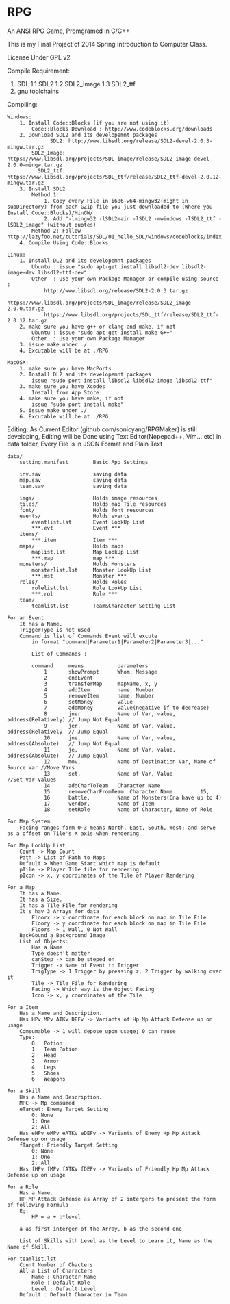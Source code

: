 RPG
===

An ANSI RPG Game, Promgramed in C/C++

This is my Final Project of 2014 Spring Introduction to Computer Class.

License Under GPL v2

Compile Requirement:
1. SDL
	1.1 SDL2
	1.2 SDL2_Image
	1.3 SDL2_ttf
2. gnu toolchains

Compiling:

	Windows:
		1. Install Code::Blocks (if you are not using it)
			Code::Blocks Download : http://www.codeblocks.org/downloads
		2. Download SDL2 and its developemnt packages
				  SDL2: http://www.libsdl.org/release/SDL2-devel-2.0.3-mingw.tar.gz
			SDL2_Image: https://www.libsdl.org/projects/SDL_image/release/SDL2_image-devel-2.0.0-mingw.tar.gz
			  SDL2_ttf:	https://www.libsdl.org/projects/SDL_ttf/release/SDL2_ttf-devel-2.0.12-mingw.tar.gz
		3. Install SDL2
			Method 1: 
				1. Copy every File in i686-w64-mingw32(might in subDirectory) from each GZip file you just downloaded to (Where you Install Code::Blocks)/MinGW/
				2. Add "-lmingw32 -lSDL2main -lSDL2 -mwindows -lSDL2_ttf -lSDL2_image" (without quotes) 
			Method 2: Follow http://lazyfoo.net/tutorials/SDL/01_hello_SDL/windows/codeblocks/index.php
		4. Compile Using Code::Blocks
		
	Linux:
		1. Install DL2 and its developemnt packages
			Ubuntu : issue "sudo apt-get install libsdl2-dev libsdl2-image-dev libsdl2-ttf-dev"
			Other  : Use your own Package Manager or compile using source : 
				http://www.libsdl.org/release/SDL2-2.0.3.tar.gz
				https://www.libsdl.org/projects/SDL_image/release/SDL2_image-2.0.0.tar.gz
				https://www.libsdl.org/projects/SDL_ttf/release/SDL2_ttf-2.0.12.tar.gz
		2. make sure you have g++ or clang and make, if not
			Ubuntu : issue "sudo apt-get install make G++"
			Other  : Use your own Package Manager
		3. issue make under ./
		4. Excutable will be at ./RPG
	
	MacOSX:
		1. make sure you have MacPorts
		2. Install DL2 and its developemnt packages
			issue "sudo port install libsdl2 libsdl2-image libsdl2-ttf"
		3. make sure you have Xcodes
			Install from App Store
		4. make sure you have make, if not
			issue "sudo port install make"
		5. issue make under ./
		6. Excutable will be at ./RPG

Editing:
	As Current Editor (github.com/sonicyang/RPGMaker) is still developing, Editing will be Done using Text Editor(Nopepad++, Vim... etc) in data folder, 
	Every File is in JSON Format and Plain Text
	
	data/
		setting.manifest		Basic App Settings
		
		inv.sav					saving data
		map.sav					saving data
		team.sav				saving data
	
		imgs/ 					Holds image resources
		tiles/					Holds map Tile resources
		font/					Holds font resources
		events/					Holds events
			eventlist.lst		Event LookUp List
			***.evt				Event ***
		items/
			***.item			Item ***
		maps/					Holds maps
			maplist.lst			Map LookUp List
			***.map				map ***
		monsters/				Holds Monsters
			monsterlist.lst		Monster LookUp List
			***.mst				Monster ***
		roles/					Holds Roles
			rolelist.lst		Role LookUp List
			***.rol				Role ***
		team/
			teamlist.lst		Team&Character Setting List
	
	For an Event
		It has a Name.
		TriggerType is not used
		Command is list of Commands Event will excute
			in format "command|Parameter1|Parameter2|Parameter3|..."
			
			List of Commands : 
			
			command 	means			parameters
				1		showPrompt		Whom, Message
				2		endEvent		
				3		transferMap		mapName, x, y
				4		addItem			name, Number
				5		removeItem		name, Number
				6		setMoney		value
				7		addMoney		value(negative if to decrease)
				8		jner   			Name of Var, value, address(Relatively)	// Jump Not Equal
				9		jer,        	Name of Var, value, address(Relatively	// Jump Equal
				10		jne,        	Name of Var, value, address(Absolute)	// Jump Not Equal
				11		je,         	Name of Var, value, address(Absolute)	// Jump Equal
				12		mov,        	Name of Destination Var, Name of Source Var //Move Vars
				13		set,			Name of Var, Value						//Set Var Values
				14		addCharToTeam   Character Name
				15		removeCharFromTeam  Character Name         15,
				16		battle,         Name of Monsters(Cna have up to 4)
				17		vendor,         Name of Item
				18		setRole			Name of Character, Name of Role
	
	For Map System
		Facing ranges form 0~3 means North, East, South, West; and serve as a offset on Tile's X axis when rendering
		
	For Map LookUp List
		Count -> Map Count
		Path -> List of Path to Maps
		Default > When Game Start which map is default
		pTile -> Player Tile file for rendering
		pIcon -> x, y coordinates of the Tile of Player Rendering
	
	For a Map
		It has a Name.
		It has a Size.
		It has a Tile File for rendering
		It's hav 3 Arrays for data
			Floorx -> x coordinate for each block on map in Tile File
			Floory -> y coordinate for each block on map in Tile File
			Floors -> 1 Wall, 0 Not Wall
		BackGound a Background Image
		List of Objects:
			Has a Name
			Type doesn't matter
			canStep -> can be steped on
			Trigger -> Name of Event to Trigger
			TrigType -> 1 Trigger by pressing z; 2 Trigger by walking over it
			Tile -> Tile File for Rendering
			Facing -> Which way is the Object Facing
			Icon -> x, y coordinates of the Tile
	
	For a Item
		Has a Name and Description.
		Has HPv MPv ATKv DEFv -> Variants of Hp Mp Attack Defense up on usage
		Comsumable -> 1 will depose upon usage; 0 can reuse
		Type:
			0	Potion
			1	Team Potion
			2	Head
			3	Armor
			4	Legs
			5	Shoes
			6	Weapons
	
	For a Skill
		Has a Name and Description.
		MPC -> Mp comsumed
		eTarget: Enemy Target Setting
			0: None
			1: One
			2: All
		Has eHPv eMPv eATKv eDEFv -> Variants of Enemy Hp Mp Attack Defense up on usage
		fTarget: Friendly Target Setting
			0: None
			1: One
			2: All
		Has fHPv fMPv fATKv fDEFv -> Variants of Friendly Hp Mp Attack Defense up on usage
		
	For a Role
		Has a Name.
		HP MP Attack Defense as Array of 2 intergers to present the form of following Formula
		Eg:
			HP = a + b*level
		
		a as first interger of the Array, b as the second one
		
		List of Skills with Level as the Level to Learn it, Name as the Name of Skill.
	
	For teamlist.lst
		Count Number of Chacters
		All a List of Characters
			Name : Character Name
			Role : Default Role
			Level : Default Level
		Default : Default Character in Team
		
			

